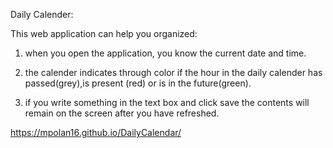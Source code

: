 Daily Calender:

This web application can help you organized:

1. when you open the application, you know the current date and time.

2. the calender indicates through color if the hour in the daily calender has passed(grey),is present (red) or is in the future(green).

3. if you write something in the text box and click save the contents will remain on the screen after you have refreshed.

https://mpolan16.github.io/DailyCalendar/
